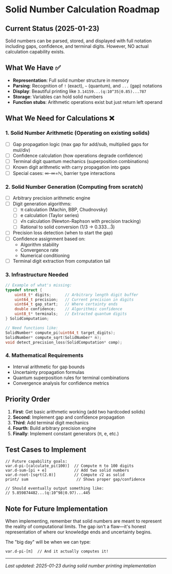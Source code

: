 # Solid Number Calculation Roadmap

## Current Status (2025-01-23)
Solid numbers can be parsed, stored, and displayed with full notation including gaps, confidence, and terminal digits. However, NO actual calculation capability exists.

## What We Have ✅
- **Representation**: Full solid number structure in memory
- **Parsing**: Recognition of `!` (exact), `~` (quantum), and `...` (gap) notations  
- **Display**: Beautiful printing like `3.14159...(q:10^35|0.85)...787`
- **Storage**: Variables can hold solid numbers
- **Function stubs**: Arithmetic operations exist but just return left operand

## What We Need for Calculations ❌

### 1. Solid Number Arithmetic (Operating on existing solids)
- [ ] Gap propagation logic (max gap for add/sub, multiplied gaps for mul/div)
- [ ] Confidence calculation (how operations degrade confidence)
- [ ] Terminal digit quantum mechanics (superposition combinations)
- [ ] Known digit arithmetic with carry propagation into gaps
- [ ] Special cases: ∞-∞=ℕ, barrier type interactions

### 2. Solid Number Generation (Computing from scratch)
- [ ] Arbitrary precision arithmetic engine
- [ ] Digit generation algorithms:
  - [ ] π calculation (Machin, BBP, Chudnovsky)
  - [ ] e calculation (Taylor series)
  - [ ] √n calculation (Newton-Raphson with precision tracking)
  - [ ] Rational to solid conversion (1/3 → 0.333...3̄)
- [ ] Precision loss detection (when to start the gap)
- [ ] Confidence assignment based on:
  - Algorithm stability
  - Convergence rate
  - Numerical conditioning
- [ ] Terminal digit extraction from computation tail

### 3. Infrastructure Needed
```c
// Example of what's missing:
typedef struct {
    uint8_t* digits;      // Arbitrary length digit buffer
    uint64_t precision;   // Current precision in digits
    uint64_t gap_start;   // Where certainty ends
    double confidence;    // Algorithmic confidence
    uint8_t* terminals;   // Extracted quantum digits
} SolidComputation;

// Need functions like:
SolidNumber* compute_pi(uint64_t target_digits);
SolidNumber* compute_sqrt(SolidNumber* n);
void detect_precision_loss(SolidComputation* comp);
```

### 4. Mathematical Requirements
- Interval arithmetic for gap bounds
- Uncertainty propagation formulas
- Quantum superposition rules for terminal combinations
- Convergence analysis for confidence metrics

## Priority Order
1. **First**: Get basic arithmetic working (add two hardcoded solids)
2. **Second**: Implement gap and confidence propagation
3. **Third**: Add terminal digit mechanics
4. **Fourth**: Build arbitrary precision engine
5. **Finally**: Implement constant generators (π, e, etc.)

## Test Cases to Implement
```blaze
// Future capability goals:
var.d-pi-[calculate_pi(100)]  // Compute π to 100 digits
var.d-sum-[pi + e]            // Add two solid numbers
var.d-root-[sqrt(2.0)]        // Compute √2 as solid
print/ sum                     // Shows proper gap/confidence

// Should eventually output something like:
// 5.859874482...(q:10^98|0.97)...445
```

## Note for Future Implementation
When implementing, remember that solid numbers are meant to represent the reality of computational limits. The gap isn't a flaw—it's honest representation of where our knowledge ends and uncertainty begins.

The "big day" will be when we can type:
```blaze
var.d-pi-[π]  // And it actually computes it!
```

---
*Last updated: 2025-01-23 during solid number printing implementation*